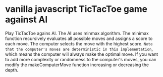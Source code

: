 # vanilla javascript TicTacToe game against AI
Play TicTacToe agains AI. The AI uses minmax algorithm.
The minimax function recursively evaluates all possible moves and assigns a score to each move.
The computer selects the move with the highest score.
```Note that the computer's moves are deterministic in this implementation```, which means the computer will always make the optimal move. If you want to add more complexity or randomness to the computer's moves, you can modify the makeComputerMove function increasing or decreasing the depth.
